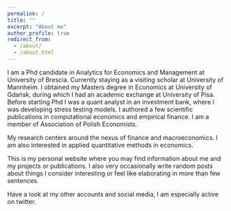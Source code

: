 ```yaml
---
permalink: /
title: ""
excerpt: "About me"
author_profile: true
redirect_from: 
  - /about/
  - /about.html
---
```


I am a Phd candidate in Analytics for Economics and Management at University of Brescia. Currently staying as a visiting scholar at University of Mannheim. I obtained my Masters degree in Economics at University of Gdańsk, during which I had an academic exchange at University of Pisa. Before starting Phd I was a quant analyst in an investment bank, where I was developing stress testing models. I authored a few scientific publications in computational economics and empirical finance. I am a member of Association of Polish Economists. 

My research centers around the nexus of finance and macroeconomics. I am also interested in applied quantitative methods in economics. 

This is my personal website where you may find information about me and my projects or publications. I also very occasionally write random posts about things I consider interesting or feel like elaborating in more than few sentences. 

Have a look at my other accounts and social media, I am especially active on twitter.